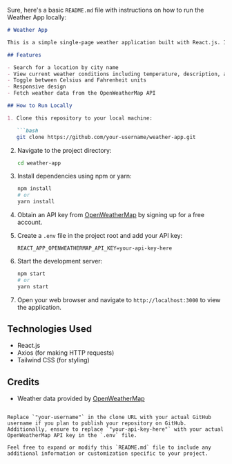 Sure, here's a basic `README.md` file with instructions on how to run the Weather App locally:

```markdown
# Weather App

This is a simple single-page weather application built with React.js. It allows users to search for a location and view its current weather information.

## Features

- Search for a location by city name
- View current weather conditions including temperature, description, and humidity
- Toggle between Celsius and Fahrenheit units
- Responsive design
- Fetch weather data from the OpenWeatherMap API

## How to Run Locally

1. Clone this repository to your local machine:

   ```bash
   git clone https://github.com/your-username/weather-app.git
   ```

2. Navigate to the project directory:

   ```bash
   cd weather-app
   ```

3. Install dependencies using npm or yarn:

   ```bash
   npm install
   # or
   yarn install
   ```

4. Obtain an API key from [OpenWeatherMap](https://openweathermap.org/) by signing up for a free account.

5. Create a `.env` file in the project root and add your API key:

   ```env
   REACT_APP_OPENWEATHERMAP_API_KEY=your-api-key-here
   ```

6. Start the development server:

   ```bash
   npm start
   # or
   yarn start
   ```

7. Open your web browser and navigate to `http://localhost:3000` to view the application.

## Technologies Used

- React.js
- Axios (for making HTTP requests)
- Tailwind CSS (for styling)

## Credits

- Weather data provided by [OpenWeatherMap](https://openweathermap.org/)

```

Replace `"your-username"` in the clone URL with your actual GitHub username if you plan to publish your repository on GitHub. Additionally, ensure to replace `"your-api-key-here"` with your actual OpenWeatherMap API key in the `.env` file.

Feel free to expand or modify this `README.md` file to include any additional information or customization specific to your project.